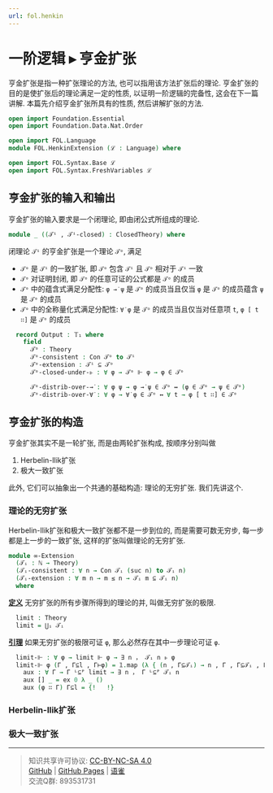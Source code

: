 ```yaml
---
url: fol.henkin
---
```


# 一阶逻辑 ▸ 亨金扩张

亨金扩张是指一种扩张理论的方法, 也可以指用该方法扩张后的理论. 亨金扩张的目的是使扩张后的理论满足一定的性质, 以证明一阶逻辑的完备性, 这会在下一篇讲解. 本篇先介绍亨金扩张所具有的性质, 然后讲解扩张的方法.

```agda
open import Foundation.Essential
open import Foundation.Data.Nat.Order

open import FOL.Language
module FOL.HenkinExtension (ℒ : Language) where

open import FOL.Syntax.Base ℒ
open import FOL.Syntax.FreshVariables ℒ
```

## 亨金扩张的输入和输出

亨金扩张的输入要求是一个闭理论, 即由闭公式所组成的理论.

```agda
module _ ((𝒯ⁱ , 𝒯ⁱ-closed) : ClosedTheory) where
```

闭理论 `𝒯ⁱ` 的亨金扩张是一个理论 `𝒯ᵒ`, 满足

- `𝒯ᵒ` 是 `𝒯ⁱ` 的一致扩张, 即 `𝒯ᵒ` 包含 `𝒯ⁱ` 且 `𝒯ᵒ` 相对于 `𝒯ⁱ` 一致
- `𝒯ᵒ` 对证明封闭, 即 `𝒯ᵒ` 的任意可证的公式都是 `𝒯ᵒ` 的成员
- `𝒯ᵒ` 中的蕴含式满足分配性: `φ →̇ ψ` 是 `𝒯ᵒ` 的成员当且仅当 `φ` 是 `𝒯ᵒ` 的成员蕴含 `ψ` 是 `𝒯ᵒ` 的成员
- `𝒯ᵒ` 中的全称量化式满足分配性: `∀̇ φ` 是 `𝒯ᵒ` 的成员当且仅当对任意项 `t`, `φ [ t ∷]` 是 `𝒯ᵒ` 的成员

```agda
  record Output : 𝕋₁ where
    field
      𝒯ᵒ : Theory
      𝒯ᵒ-consistent : Con 𝒯ᵒ to 𝒯ⁱ
      𝒯ᵒ-extension : 𝒯ⁱ ⊆ 𝒯ᵒ
      𝒯ᵒ-closed-under-⊩ : ∀ φ → 𝒯ᵒ ⊩ φ → φ ∈ 𝒯ᵒ

      𝒯ᵒ-distrib-over-→̇ : ∀ φ ψ → φ →̇ ψ ∈ 𝒯ᵒ ↔ (φ ∈ 𝒯ᵒ → ψ ∈ 𝒯ᵒ)
      𝒯ᵒ-distrib-over-∀̇ : ∀ φ → ∀̇ φ ∈ 𝒯ᵒ ↔ ∀ t → φ [ t ∷] ∈ 𝒯ᵒ
```

## 亨金扩张的构造

亨金扩张其实不是一轮扩张, 而是由两轮扩张构成, 按顺序分别叫做

1. Herbelin-Ilik扩张
2. 极大一致扩张

此外, 它们可以抽象出一个共通的基础构造: 理论的无穷扩张. 我们先讲这个.

### 理论的无穷扩张

Herbelin-Ilik扩张和极大一致扩张都不是一步到位的, 而是需要可数无穷步, 每一步都是上一步的一致扩张, 这样的扩张叫做理论的无穷扩张.

```agda
module ∞-Extension
  (𝒯ᵢ : ℕ → Theory)
  (𝒯ᵢ-consistent : ∀ n → Con 𝒯ᵢ (suc n) to 𝒯ᵢ n)
  (𝒯ᵢ-extension : ∀ m n → m ≤ n → 𝒯ᵢ m ⊆ 𝒯ᵢ n)
  where
```

**<u>定义</u>** 无穷扩张的所有步骤所得到的理论的并, 叫做无穷扩张的极限.

```agda
  limit : Theory
  limit = ⋃ᵢ 𝒯ᵢ
```

**<u>引理</u>** 如果无穷扩张的极限可证 `φ`, 那么必然存在其中一步理论可证 `φ`.  

```agda
  limit-⊩ : ∀ φ → limit ⊩ φ → ∃ n ， 𝒯ᵢ n ⊩ φ
  limit-⊩ φ (Γ , Γ⊆l , Γ⊢φ) = 𝟙.map (λ { (n , Γ⊆𝒯ᵢ) → n , Γ , Γ⊆𝒯ᵢ , Γ⊢φ }) (aux Γ Γ⊆l) where
    aux : ∀ Γ → Γ ᴸ⊆ᴾ limit → ∃ n ， Γ ᴸ⊆ᴾ 𝒯ᵢ n
    aux [] _ = ex 0 λ _ ()
    aux (φ ∷ Γ) Γ⊆l = {!   !}
```

### Herbelin-Ilik扩张

### 极大一致扩张

---
> 知识共享许可协议: [CC-BY-NC-SA 4.0](https://creativecommons.org/licenses/by-nc-sa/4.0/deed.zh)  
> [GitHub](https://github.com/choukh/MetaLogic/blob/main/src/FOL/HenkinExtension.lagda.md) | [GitHub Pages](https://choukh.github.io/MetaLogic/FOL.HenkinExtension.html) | [语雀](https://www.yuque.com/ocau/metalogic/fol.henkin)  
> 交流Q群: 893531731
